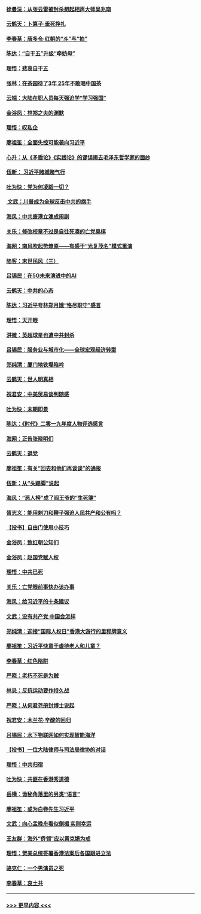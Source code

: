 #### [徐曼沅：从张云雷被封杀想起相声大师吴兆南](../pages/nsc993/n11741816.md?t=12250333) 
#### [云鹤天：卜算子‧垂死挣扎](../pages/nsc993/n11739956.md?t=12250333) 
#### [李春草：唐多令‧红朝的“斗”与“拍”](../pages/nsc993/n11739830.md?t=12250333) 
#### [陈达：“自干五”升级“牵妨母”](../pages/nsc993/n11739724.md?t=12250333) 
#### [理悟：悲哀自干五](../pages/nsc993/n11739547.md?t=12250333) 
#### [张林：在茶园待了3年 25年不敢喝中国茶](../pages/nsc993/n11739240.md?t=12250333) 
#### [云端：大陆在职人员每天强迫学“学习强国”](../pages/nsc993/n11738735.md?t=12250333) 
#### [金浴凤：林郑之夫的渊默](../pages/nsc993/n11737735.md?t=12250333) 
#### [理悟：叹私企](../pages/nsc993/n11737715.md?t=12250333) 
#### [廖祖笙：全面失控可能袭向习近平](../pages/nsc993/n11737704.md?t=12250333) 
#### [心升：从《矛盾论》《实践论》的谬误揭去毛泽东哲学家的面纱](../pages/nsc993/n11736962.md?t=12250333) 
#### [伍新： 习近平赌城赌气行](../pages/nsc993/n11736929.md?t=12250333) 
#### [吐为快：党为何凌蹈一切？](../pages/nsc993/n11736915.md?t=12250333) 
#### [ 文武：川普成为全球反击中共的旗手](../pages/nsc993/n11736882.md?t=12250333) 
#### [海风：中共废港立澳成闹剧](../pages/nsc993/n11735857.md?t=12250333) 
#### [关乐：修改校章不过是自往死凑的亡党臭棋](../pages/nsc993/n11735097.md?t=12250333) 
#### [海网：南风吹起势燎原——有感于“光复茂名”模式重演](../pages/nsc993/n11732308.md?t=12250333) 
#### [陆客：末世民风（三）](../pages/nsc993/n11732211.md?t=12250333) 
#### [吕锡民：在5G未来演进中的AI](../pages/nsc993/n11730010.md?t=12250333) 
#### [云鹤天：中共的心态](../pages/nsc993/n11729906.md?t=12250333) 
#### [陈达：习近平夸林郑月娥“恪尽职守”感言](../pages/nsc993/n11729881.md?t=12250333) 
#### [理悟：天开眼](../pages/nsc993/n11729699.md?t=12250333) 
#### [洪微：英超球星也遭中共封杀](../pages/nsc993/n11727243.md?t=12250333) 
#### [吕锡民：服务业与城市化——全球宏观经济转型](../pages/nsc993/n11725845.md?t=12250333) 
#### [郑纯清：厦门地铁塌陷吟](../pages/nsc993/n11725813.md?t=12250333) 
#### [云鹤天：世人明真相](../pages/nsc993/n11725621.md?t=12250333) 
#### [祝君安：中美贸易谈判随感](../pages/nsc993/n11725609.md?t=12250333) 
#### [吐为快：末朝即景](../pages/nsc993/n11723365.md?t=12250333) 
#### [陈达：《时代》二零一九年度人物评选感言](../pages/nsc993/n11723337.md?t=12250333) 
#### [海网：正告张晓明们](../pages/nsc993/n11723228.md?t=12250333) 
#### [云鹤天：退党](../pages/nsc993/n11723056.md?t=12250333) 
#### [廖祖笙：有关“回去和他们再谈谈”的通报](../pages/nsc993/n11722442.md?t=12250333) 
#### [伍新：从“头踢脚”说起](../pages/nsc993/n11722429.md?t=12250333) 
#### [海风：“恶人榜”成了阎王爷的“生死簿”](../pages/nsc993/n11722272.md?t=12250333) 
#### [胥志义：能用剌刀和鞭子强迫人民共产和公有吗？](../pages/nsc993/n11720569.md?t=12250333) 
#### [【投书】自由门使用小技巧](../pages/nsc993/n11720180.md?t=12250333) 
#### [金浴凤：致红朝公知们](../pages/nsc993/n11720563.md?t=12250333) 
#### [金浴凤：赵国党赋人权](../pages/nsc993/n11720533.md?t=12250333) 
#### [理悟：中共已死](../pages/nsc993/n11720233.md?t=12250333) 
#### [关乐：亡党眼前事快办该办事](../pages/nsc993/n11719160.md?t=12250333) 
#### [海风：给习近平的十条建议](../pages/nsc993/n11717616.md?t=12250333) 
#### [文武：没有共产党 中国会怎样](../pages/nsc993/n11717584.md?t=12250333) 
#### [郑纯清：迎接“国际人权日”香港大游行的里程牌意义](../pages/nsc993/n11717417.md?t=12250333) 
#### [廖祖笙：习近平快意于虐待老人和儿童？](../pages/nsc993/n11715313.md?t=12250333) 
#### [李春草：红色陷阱](../pages/nsc993/n11715029.md?t=12250333) 
#### [严晓：老朽不死是为贼](../pages/nsc993/n11712910.md?t=12250333) 
#### [林忌：反抗运动要作持久战](../pages/nsc993/n11712623.md?t=12250333) 
#### [严晓：从何君尧册封博士说起](../pages/nsc993/n11712465.md?t=12250333) 
#### [祝君安：木兰花·辛酸的回归](../pages/nsc993/n11712381.md?t=12250333) 
#### [吕锡民：水下物联网如何实现智能海洋](../pages/nsc993/n11711158.md?t=12250333) 
#### [【投书】一位大陆律师与司法局律协的对话](../pages/nsc993/n11709675.md?t=12250333) 
#### [理悟：中共归宿](../pages/nsc993/n11710059.md?t=12250333) 
#### [吐为快：共匪在香港秀道德](../pages/nsc993/n11709979.md?t=12250333) 
#### [岳横：诡秘角落里的另类“语言”](../pages/nsc993/n11709792.md?t=12250333) 
#### [廖祖笙：或为白卷先生习近平](../pages/nsc993/n11708330.md?t=12250333) 
#### [文武：向心孟晚舟看似倒楣 实则幸运](../pages/nsc993/n11708236.md?t=12250333) 
#### [王友群：海外“侨领”应以黄克锵为戒](../pages/nsc993/n11706176.md?t=12250333) 
#### [理悟：贺美总统签署香港法案后各国跟进立法](../pages/nsc993/n11706853.md?t=12250333) 
#### [骆克仁：一个男演员之死](../pages/nsc993/n11706677.md?t=12250333) 
#### [李春草：哀土共](../pages/nsc993/n11706255.md?t=12250333) 

----
#### [ >>> 更早内容 <<< ](../indexes/nsc993-earlier.md)
